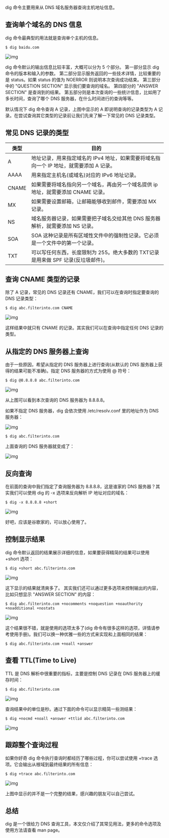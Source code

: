 dig 命令主要用来从 DNS 域名服务器查询主机地址信息。

## 查询单个域名的 DNS 信息

dig 命令最典型的用法就是查询单个主机的信息。

```shell
$ dig baidu.com
```

![img](https://images2017.cnblogs.com/blog/952033/201711/952033-20171103133846138-920653866.png)

dig 命令默认的输出信息比较丰富，大概可以分为 5 个部分。
第一部分显示 dig 命令的版本和输入的参数。
第二部分显示服务返回的一些技术详情，比较重要的是 status。如果 status 的值为 NOERROR 则说明本次查询成功结束。
第三部分中的 "QUESTION SECTION" 显示我们要查询的域名。
第四部分的 "ANSWER SECTION" 是查询到的结果。
第五部分则是本次查询的一些统计信息，比如用了多长时间，查询了哪个 DNS 服务器，在什么时间进行的查询等等。

默认情况下 dig 命令查询 A 记录，上图中显示的 A 即说明查询的记录类型为 A 记录。在尝试查询其它类型的记录前让我们先来了解一下常见的 DNS 记录类型。

## 常见 DNS 记录的类型

| 类型  | 目的                                                         |
| ----- | ------------------------------------------------------------ |
| A     | 地址记录，用来指定域名的 IPv4 地址，如果需要将域名指向一个 IP 地址，就需要添加 A 记录。 |
| AAAA  | 用来指定主机名(或域名)对应的 IPv6 地址记录。                 |
| CNAME | 如果需要将域名指向另一个域名，再由另一个域名提供 ip 地址，就需要添加 CNAME 记录。 |
| MX    | 如果需要设置邮箱，让邮箱能够收到邮件，需要添加 MX 记录。     |
| NS    | 域名服务器记录，如果需要把子域名交给其他 DNS 服务器解析，就需要添加 NS 记录。 |
| SOA   | SOA 这种记录是所有区域性文件中的强制性记录。它必须是一个文件中的第一个记录。 |
| TXT   | 可以写任何东西，长度限制为 255。绝大多数的 TXT记录是用来做 SPF 记录(反垃圾邮件)。 |

## 查询 CNAME 类型的记录

除了 A 记录，常见的 DNS 记录还有 CNAME，我们可以在查询时指定要查询的 DNS 记录类型：

```
$ dig abc.filterinto.com CNAME
```

![img](https://images2017.cnblogs.com/blog/952033/201711/952033-20171103134437873-804916843.png)

这样结果中就只有 CNAME 的记录。其实我们可以在查询中指定任何 DNS 记录的类型。

## 从指定的 DNS 服务器上查询

由于一些原因，希望从指定的 DNS 服务器上进行查询(从默认的 DNS 服务器上获得的结果可能不准确)。指定 DNS 服务器的方式为使用 @ 符号：

```
$ dig @8.8.8.8 abc.filterinto.com
```

![img](https://images2017.cnblogs.com/blog/952033/201711/952033-20171103134523404-186148739.png)

从上图可以看到本次查询的 DNS 服务器为 8.8.8.8。

如果不指定 DNS 服务器，dig 会依次使用 /etc/resolv.conf 里的地址作为 DNS 服务器：

![img](https://images2017.cnblogs.com/blog/952033/201711/952033-20171103134600435-1249260461.png)

```
$ dig abc.filterinto.com
```

上面查询的 DNS 服务器就变成了：

![img](https://images2017.cnblogs.com/blog/952033/201711/952033-20171103134632716-705681298.png)

## 反向查询

在前面的查询中我们指定了查询服务器为 8.8.8.8，这是谁家的 DNS 服务器？其实我们可以使用 dig 的 -x 选项来反向解析 IP 地址对应的域名：

```
$ dig -x 8.8.8.8 +short
```

![img](https://images2017.cnblogs.com/blog/952033/201711/952033-20171103134826998-622046289.png)

好吧，应该是谷歌家的，可以放心使用了。

## 控制显示结果

dig 命令默认返回的结果展示详细的信息，如果要获得精简的结果可以使用 +short 选项：

```
$ dig +short abc.filterinto.com
```

![img](https://images2017.cnblogs.com/blog/952033/201711/952033-20171103134933732-1951861888.png)

这下显示的结果就清爽多了。
其实我们还可以通过更多选项来控制输出的内容，比如只想显示 "ANSWER SECTION" 的内容：

```
$ dig abc.filterinto.com +nocomments +noquestion +noauthority +noadditional +nostats
```

![img](https://images2017.cnblogs.com/blog/952033/201711/952033-20171103135009154-796105518.png)

这个结果很不错，就是使用的选项太多了(dig 命令有很多这样的选项，详情请参考使用手册)。我们可以换一种优雅一些的方式来实现和上面相同的结果：

```
$ dig abc.filterinto.com +noall +answer
```

## 查看 TTL(Time to Live)

TTL 是 DNS 解析中很重要的指标，主要是控制 DNS 记录在 DNS 服务器上的缓存时间：

```
$ dig abc.filterinto.com
```

![img](https://images2017.cnblogs.com/blog/952033/201711/952033-20171103135103935-944157716.png)

查询结果中的单位是秒。通过下面的命令可以显示精简一些测结果：

```
$ dig +nocmd +noall +answer +ttlid abc.filterinto.com
```

![img](https://images2017.cnblogs.com/blog/952033/201711/952033-20171103135212873-1541998138.png)

## 跟踪整个查询过程

如果你好奇 dig 命令执行查询时都经历了哪些过程，你可以尝试使用 +trace 选项。它会输出从根域到最终结果的所有信息：

```
$ dig +trace abc.filterinto.com
```

![img](https://images2017.cnblogs.com/blog/952033/201711/952033-20171103135249951-1330319423.png)

上图中显示的并不是一个完整的结果，感兴趣的朋友可以自己尝试。

## 总结
dig 是一个很给力 DNS 查询工具，本文仅介绍了其常见用法，更多的命令选项及使用方法请查看 man page。